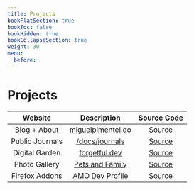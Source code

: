 ```yaml
---
title: Projects
bookFlatSection: true
bookToc: false
bookHidden: true
bookCollapseSection: true
weight: 30
menu:
  before:
---
```


# Projects

| Website | Description | Source Code |
| :---: | :---: | :---: |
| Blog + About | [miguelpimentel.do](https://miguelpimentel.do/blog/) | [Source](https://github.com/datastring/datastring.github.io) |
| Public Journals | [/docs/journals](https://forgetful.dev/docs/journals/) | [Source](https://github.com/datastring/forgetful-notes) |
| Digital Garden | [forgetful.dev](/) | [Source](https://github.com/datastring/forgetful-notes) |
| Photo Gallery | [Pets and Family](https://datastring.github.io/photo-gallery/) | [Source](https://github.com/datastring/photo-gallery) |
| Firefox Addons | [AMO Dev Profile](https://addons.mozilla.org/en-US/firefox/user/17772574/) | [Source](https://github.com/datastring?tab=repositories&q=firefox&type=public&language=&sort=) |